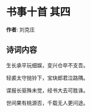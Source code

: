 # 书事十首  其四

**作者**: 刘克庄

## 诗词内容

生长承平玩细娱，变兴仓卒不支吾。

轻裘太守抛铃下，宝玦郎君泣路隅。

谍报长驱殊未觉，经书大去可胜诛。

世间果有桃源否，千载无人更问途。

